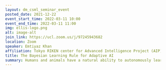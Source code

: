 ```yaml
---
layout: dm_csml_seminar_event
posted_date: 2021-12-22
event_start_time: 2022-03-11 10:00
event_end_time: 2022-03-11 11:00
img: ellis-logo.png
alt: image-alt
join_link: https://ucl.zoom.us/j/97245943682
location: Zoom
speaker: Emtiyaz Khan
affiliation: Tokyo RIKEN center for Advanced Intelligence Project (AIP)
title: The Bayesian Learning Rule for Adaptive AI
summary: Humans and animals have a natural ability to autonomously learn and quickly adapt to their surroundings. How can we design AI systems that do the same? In this talk, I will present Bayesian principles to bridge such gaps between humans and AI. I will show that a wide-variety of machine-learning algorithms are instances of a single learning-rule called the Bayesian learning rule. The rule unravels a dual perspective yielding new adaptive mechanisms for machine-learning based AI systems. My hope is to convince the audience that Bayesian principles are indispensable for an AI that learns as efficiently as we do.
---
```

